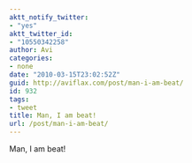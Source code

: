 ```yaml
---
aktt_notify_twitter:
- "yes"
aktt_twitter_id:
- "10550342258"
author: Avi
categories:
- none
date: "2010-03-15T23:02:52Z"
guid: http://aviflax.com/post/man-i-am-beat/
id: 932
tags:
- tweet
title: Man, I am beat!
url: /post/man-i-am-beat/
---
```

Man, I am beat!